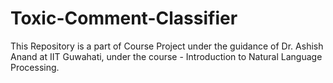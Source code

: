 # Toxic-Comment-Classifier
This Repository is a part of Course Project under the guidance of Dr. Ashish Anand at IIT Guwahati, under the course - Introduction to Natural Language Processing.
